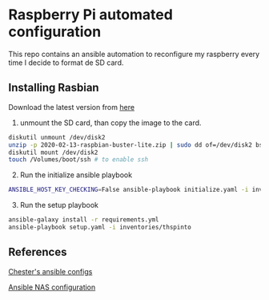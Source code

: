 # Raspberry Pi automated configuration

This repo contains an ansible automation to reconfigure my raspberry every time I decide to format de SD card.

## Installing Rasbian

Download the latest version from [here](https://www.raspberrypi.org/downloads/raspbian/)

1. unmount the SD card, than copy the image to the card.

```bash
diskutil unmount /dev/disk2
unzip -p 2020-02-13-raspbian-buster-lite.zip | sudo dd of=/dev/disk2 bs=4m
diskutil mount /dev/disk2
touch /Volumes/boot/ssh # to enable ssh
```

2. Run the initialize ansible playbook

```bash
ANSIBLE_HOST_KEY_CHECKING=False ansible-playbook initialize.yaml -i inventories/thspinto
```

3. Run the setup playbook

```bash
ansible-galaxy install -r requirements.yml
ansible-playbook setup.yaml -i inventories/thspinto
```

## References

[Chester's ansible configs](https://github.com/chesterbr/chester-ansible-configs)

[Ansible NAS configuration](https://github.com/davestephens/ansible-nas)
